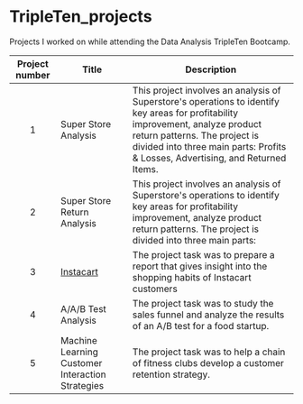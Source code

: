 # TripleTen_projects
Projects I worked on while attending the Data Analysis TripleTen Bootcamp.


| Project number | Title | Description |
| :-----------: | ----------- |----------- |
| 1 | Super Store Analysis| This project involves an analysis of Superstore's operations to identify key areas for profitability improvement, analyze product return patterns. The project is divided into three main parts: Profits & Losses, Advertising, and Returned Items. |
| 2 | Super Store Return Analysis| This project involves an analysis of Superstore's operations to identify key areas for profitability improvement, analyze product return patterns. The project is divided into three main parts: 
| 3 | [Instacart](https://github.com/zarina-perez/TripleTen_projects/tree/main/02-EDA_project) | The project task was to prepare a report that gives insight into the shopping habits of Instacart customers |
| 4 | A/A/B Test Analysis | The project task was to study the sales funnel and analyze the results of an A/B test for a food startup. |
| 5 | Machine Learning Customer Interaction Strategies | The project task was to help a chain of fitness clubs develop a customer retention strategy. |
